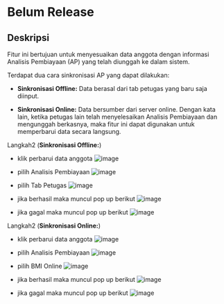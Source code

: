 # Belum Release

## Deskripsi
Fitur ini bertujuan untuk menyesuaikan data anggota dengan informasi Analisis Pembiayaan (AP) yang telah diunggah ke dalam sistem.

Terdapat dua cara sinkronisasi AP yang dapat dilakukan:

- **Sinkronisasi Offline:**
  Data berasal dari tab petugas yang baru saja diinput.

- **Sinkronisasi Online:**
  Data bersumber dari server online. Dengan kata lain, ketika petugas lain telah menyelesaikan Analisis Pembiayaan dan mengunggah berkasnya, maka fitur ini dapat digunakan untuk memperbarui data secara langsung.


Langkah2 (**Sinkronisasi Offline:**)
- klik perbarui data anggota
  ![image](https://github.com/normanfd/panduan_rtma_mobile/assets/37357830/9d18cb55-b14d-48ef-aa77-01c392d7dd8f)

- pilih Analisis Pembiayaan
  ![image](https://github.com/normanfd/panduan_rtma_mobile/assets/37357830/cbec4891-f40b-4430-841c-8499c2ede5fe)

- pilih Tab Petugas
  ![image](https://github.com/normanfd/panduan_rtma_mobile/assets/37357830/e518f65a-0258-4224-a991-a58cd254e44b)

- jika berhasil maka muncul pop up berikut
  ![image](https://github.com/normanfd/panduan_rtma_mobile/assets/37357830/a27d2da3-4fc7-4f4c-952e-b53f460ffc09)

- jika gagal maka muncul pop up berikut
  ![image](https://github.com/normanfd/panduan_rtma_mobile/assets/37357830/c8c60f16-26f8-4e84-aa18-209a22f02854)

Langkah2 (**Sinkronisasi Online:**)
- klik perbarui data anggota
  ![image](https://github.com/normanfd/panduan_rtma_mobile/assets/37357830/9d18cb55-b14d-48ef-aa77-01c392d7dd8f)

- pilih Analisis Pembiayaan
  ![image](https://github.com/normanfd/panduan_rtma_mobile/assets/37357830/cbec4891-f40b-4430-841c-8499c2ede5fe)

- pilih BMI Online
  ![image](https://github.com/normanfd/panduan_rtma_mobile/assets/37357830/b78b7800-083e-4d91-9be4-4cbf166f201b)

- jika berhasil maka muncul pop up berikut
  ![image](https://github.com/normanfd/panduan_rtma_mobile/assets/37357830/a27d2da3-4fc7-4f4c-952e-b53f460ffc09)

- jika gagal maka muncul pop up berikut
  ![image](https://github.com/normanfd/panduan_rtma_mobile/assets/37357830/c8c60f16-26f8-4e84-aa18-209a22f02854)




